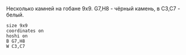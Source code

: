 Несколько камней на гобане 9х9.
G7,H8 - чёрный камень, в C3,C7 - белый.
```goboard
size 9x9
coordinates on
hoshi on
B G7,H8
W C3,C7
```


